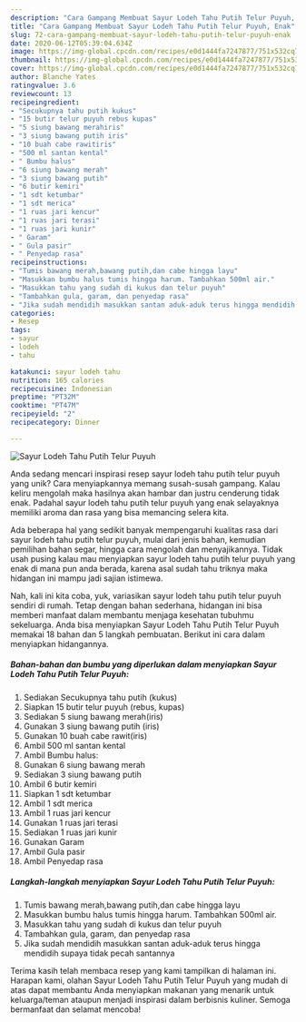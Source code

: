 ```yaml
---
description: "Cara Gampang Membuat Sayur Lodeh Tahu Putih Telur Puyuh, Enak"
title: "Cara Gampang Membuat Sayur Lodeh Tahu Putih Telur Puyuh, Enak"
slug: 72-cara-gampang-membuat-sayur-lodeh-tahu-putih-telur-puyuh-enak
date: 2020-06-12T05:39:04.634Z
image: https://img-global.cpcdn.com/recipes/e0d1444fa7247877/751x532cq70/sayur-lodeh-tahu-putih-telur-puyuh-foto-resep-utama.jpg
thumbnail: https://img-global.cpcdn.com/recipes/e0d1444fa7247877/751x532cq70/sayur-lodeh-tahu-putih-telur-puyuh-foto-resep-utama.jpg
cover: https://img-global.cpcdn.com/recipes/e0d1444fa7247877/751x532cq70/sayur-lodeh-tahu-putih-telur-puyuh-foto-resep-utama.jpg
author: Blanche Yates
ratingvalue: 3.6
reviewcount: 13
recipeingredient:
- "Secukupnya tahu putih kukus"
- "15 butir telur puyuh rebus kupas"
- "5 siung bawang merahiris"
- "3 siung bawang putih iris"
- "10 buah cabe rawitiris"
- "500 ml santan kental"
- " Bumbu halus"
- "6 siung bawang merah"
- "3 siung bawang putih"
- "6 butir kemiri"
- "1 sdt ketumbar"
- "1 sdt merica"
- "1 ruas jari kencur"
- "1 ruas jari terasi"
- "1 ruas jari kunir"
- " Garam"
- " Gula pasir"
- " Penyedap rasa"
recipeinstructions:
- "Tumis bawang merah,bawang putih,dan cabe hingga layu"
- "Masukkan bumbu halus tumis hingga harum. Tambahkan 500ml air."
- "Masukkan tahu yang sudah di kukus dan telur puyuh"
- "Tambahkan gula, garam, dan penyedap rasa"
- "Jika sudah mendidih masukkan santan aduk-aduk terus hingga mendidih supaya tidak pecah santannya"
categories:
- Resep
tags:
- sayur
- lodeh
- tahu

katakunci: sayur lodeh tahu 
nutrition: 165 calories
recipecuisine: Indonesian
preptime: "PT32M"
cooktime: "PT47M"
recipeyield: "2"
recipecategory: Dinner

---
```



![Sayur Lodeh Tahu Putih Telur Puyuh](https://img-global.cpcdn.com/recipes/e0d1444fa7247877/751x532cq70/sayur-lodeh-tahu-putih-telur-puyuh-foto-resep-utama.jpg)

Anda sedang mencari inspirasi resep sayur lodeh tahu putih telur puyuh yang unik? Cara menyiapkannya memang susah-susah gampang. Kalau keliru mengolah maka hasilnya akan hambar dan justru cenderung tidak enak. Padahal sayur lodeh tahu putih telur puyuh yang enak selayaknya memiliki aroma dan rasa yang bisa memancing selera kita.

Ada beberapa hal yang sedikit banyak mempengaruhi kualitas rasa dari sayur lodeh tahu putih telur puyuh, mulai dari jenis bahan, kemudian pemilihan bahan segar, hingga cara mengolah dan menyajikannya. Tidak usah pusing kalau mau menyiapkan sayur lodeh tahu putih telur puyuh yang enak di mana pun anda berada, karena asal sudah tahu triknya maka hidangan ini mampu jadi sajian istimewa.




Nah, kali ini kita coba, yuk, variasikan sayur lodeh tahu putih telur puyuh sendiri di rumah. Tetap dengan bahan sederhana, hidangan ini bisa memberi manfaat dalam membantu menjaga kesehatan tubuhmu sekeluarga. Anda bisa menyiapkan Sayur Lodeh Tahu Putih Telur Puyuh memakai 18 bahan dan 5 langkah pembuatan. Berikut ini cara dalam menyiapkan hidangannya.

<!--inarticleads1-->

##### Bahan-bahan dan bumbu yang diperlukan dalam menyiapkan Sayur Lodeh Tahu Putih Telur Puyuh:

1. Sediakan Secukupnya tahu putih (kukus)
1. Siapkan 15 butir telur puyuh (rebus, kupas)
1. Sediakan 5 siung bawang merah(iris)
1. Gunakan 3 siung bawang putih (iris)
1. Gunakan 10 buah cabe rawit(iris)
1. Ambil 500 ml santan kental
1. Ambil  Bumbu halus:
1. Gunakan 6 siung bawang merah
1. Sediakan 3 siung bawang putih
1. Ambil 6 butir kemiri
1. Siapkan 1 sdt ketumbar
1. Ambil 1 sdt merica
1. Ambil 1 ruas jari kencur
1. Gunakan 1 ruas jari terasi
1. Sediakan 1 ruas jari kunir
1. Gunakan  Garam
1. Ambil  Gula pasir
1. Ambil  Penyedap rasa




<!--inarticleads2-->

##### Langkah-langkah menyiapkan Sayur Lodeh Tahu Putih Telur Puyuh:

1. Tumis bawang merah,bawang putih,dan cabe hingga layu
1. Masukkan bumbu halus tumis hingga harum. Tambahkan 500ml air.
1. Masukkan tahu yang sudah di kukus dan telur puyuh
1. Tambahkan gula, garam, dan penyedap rasa
1. Jika sudah mendidih masukkan santan aduk-aduk terus hingga mendidih supaya tidak pecah santannya




Terima kasih telah membaca resep yang kami tampilkan di halaman ini. Harapan kami, olahan Sayur Lodeh Tahu Putih Telur Puyuh yang mudah di atas dapat membantu Anda menyiapkan makanan yang menarik untuk keluarga/teman ataupun menjadi inspirasi dalam berbisnis kuliner. Semoga bermanfaat dan selamat mencoba!
